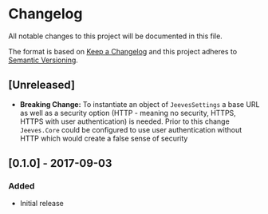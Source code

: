 # Changelog

All notable changes to this project will be documented in this file.

The format is based on [Keep a Changelog](http://keepachangelog.com/en/1.0.0/) and this project adheres to [Semantic Versioning](http://semver.org/spec/v2.0.0.html).

## [Unreleased]

- **Breaking Change:** To instantiate an object of `JeevesSettings` a base URL as well as a security option (HTTP - meaning no security, HTTPS, HTTPS with user authentication) is needed. Prior to this change `Jeeves.Core` could be configured to use user authentication without HTTP which would create a false sense of security

## [0.1.0] - 2017-09-03

### Added

- Initial release
